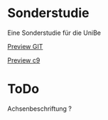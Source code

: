 # Sonderstudie


Eine Sonderstudie für die UniBe

[Preview GIT](http://htmlpreview.github.io/?https://github.com/lukri/Sonderstudie/blob/master/version-1.1/index.html)

<!-- [Preview c9](https://sonderstudie-lukri.c9users.io/version-1.1/index.html) -->

[Preview c9](https://preview.c9users.io/lukri/sonderstudie/version-1.1/index.html)


# ToDo

Achsenbeschriftung ? 